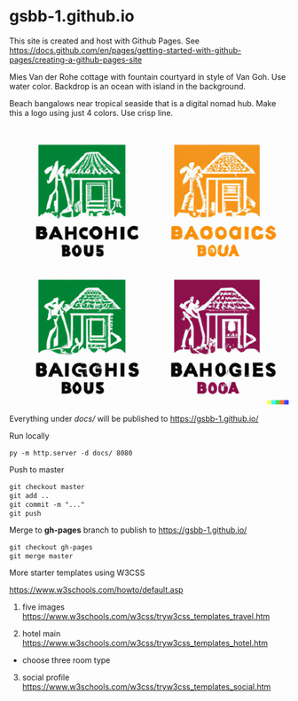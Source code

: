 ﻿# gsbb-1.github.io

This site is created and host with Github Pages. See https://docs.github.com/en/pages/getting-started-with-github-pages/creating-a-github-pages-site



Mies Van der Rohe cottage with fountain courtyard in style of Van Goh. Use water color. Backdrop is an ocean with island in the background.

Beach bangalows near tropical seaside that is a digital nomad hub. Make this a logo using just 4 colors. Use crisp line.

![Logo](./docs/images/logo4color.png)




Everything under *docs/* will be published to https://gsbb-1.github.io/



Run locally

```
py -m http.server -d docs/ 8080
```

Push to master

```
git checkout master
git add ..
git commit -m "..."
git push
```

Merge to **gh-pages** branch to publish to https://gsbb-1.github.io/

```
git checkout gh-pages
git merge master
```


More starter templates using W3CSS

https://www.w3schools.com/howto/default.asp

1. five images
https://www.w3schools.com/w3css/tryw3css_templates_travel.htm

2. hotel main
https://www.w3schools.com/w3css/tryw3css_templates_hotel.htm
- choose three room type


3. social profile
https://www.w3schools.com/w3css/tryw3css_templates_social.htm
